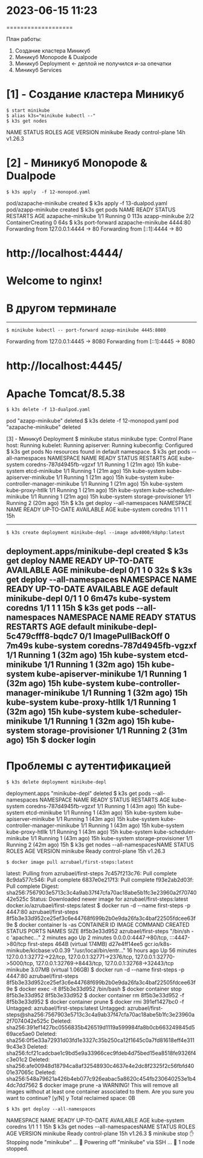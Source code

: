 # 2023-06-15  11:23
===================

План работы:
1) Создание кластера Миникуб
2) Миникуб Monopode & Dualpode
3) Mиникуб Deployment                   <- деплой не получился и-за опечатки
4) Миникуб Services


[1] - Создание кластера Миникуб
===============================
    $ start minikube
    $ alias k3s="minikube kubectl --"
    $ k3s get nodes
NAME       STATUS   ROLES           AGE   VERSION
minikube   Ready    control-plane   14h   v1.26.3


[2] - Миникуб Monopode & Dualpode
=================================
    $ k3s apply  -f 12-monopod.yaml
pod/azapache-minikube created
    $ k3s apply  -f 13-dualpod.yaml
pod/azapp-minikube created
    $ k3s get pods
NAME                READY   STATUS              RESTARTS   AGE
azapache-minikube   1/1     Running             0          113s
azapp-minikube      2/2     ContainerCreating   0          64s
    $ k3s port-forward azapache-minikube 4444:80
Forwarding from 127.0.0.1:4444 -> 80
Forwarding from [::1]:4444 -> 80
# http://localhost:4444/
# Welcome to nginx!


# В другом терминале
--------------------
    $ minikube kubectl -- port-forward azapp-minikube 4445:8080
Forwarding from 127.0.0.1:4445 -> 8080
Forwarding from [::1]:4445 -> 8080
# http://localhost:4445/
# Apache Tomcat/8.5.38

    $ k3s delete -f 13-dualpod.yaml
pod "azapp-minikube" deleted
    $ k3s delete -f 12-monopod.yaml
pod "azapache-minikube" deleted

[3] - Mиникуб Deployment
    $ minikube status
minikube
type: Control Plane
host: Running
kubelet: Running
apiserver: Running
kubeconfig: Configured
    $ k3s get pods
No resources found in default namespace.
    $ k3s get pods --all-namespaces
NAMESPACE     NAME                               READY   STATUS    RESTARTS      AGE
kube-system   coredns-787d4945fb-vgzxf           1/1     Running   1 (21m ago)   15h
kube-system   etcd-minikube                      1/1     Running   1 (21m ago)   15h
kube-system   kube-apiserver-minikube            1/1     Running   1 (21m ago)   15h
kube-system   kube-controller-manager-minikube   1/1     Running   1 (21m ago)   15h
kube-system   kube-proxy-htllk                   1/1     Running   1 (21m ago)   15h
kube-system   kube-scheduler-minikube            1/1     Running   1 (21m ago)   15h
kube-system   storage-provisioner                1/1     Running   2 (20m ago)   15h
    $ k3s get deploy --all-namespaces
NAMESPACE     NAME      READY   UP-TO-DATE   AVAILABLE   AGE
kube-system   coredns   1/1     1            1           15h

-----------------------
    $ k3s create deployment minikube-depl --image adv4000/k8php:latest
deployment.apps/minikube-depl created
    $ k3s get deploy
NAME            READY   UP-TO-DATE   AVAILABLE   AGE
minikube-depl   0/1     1            0           32s
    $ k3s get deploy --all-namespaces
NAMESPACE     NAME            READY   UP-TO-DATE   AVAILABLE   AGE
default       minikube-depl   0/1     1            0           6m47s
kube-system   coredns         1/1     1            1           15h
    $ k3s get pods --all-namespaces
NAMESPACE     NAME                               READY   STATUS             RESTARTS      AGE
default       minikube-depl-5c479cfff8-bqdc7     0/1     ImagePullBackOff   0             7m49s
kube-system   coredns-787d4945fb-vgzxf           1/1     Running            1 (32m ago)   15h
kube-system   etcd-minikube                      1/1     Running            1 (32m ago)   15h
kube-system   kube-apiserver-minikube            1/1     Running            1 (32m ago)   15h
kube-system   kube-controller-manager-minikube   1/1     Running            1 (32m ago)   15h
kube-system   kube-proxy-htllk                   1/1     Running            1 (32m ago)   15h
kube-system   kube-scheduler-minikube            1/1     Running            1 (32m ago)   15h
kube-system   storage-provisioner                1/1     Running            2 (31m ago)   15h
    $ docker login
----------------------

# Проблемы с аутентификацией
    $ k3s delete deployment minikube-depl
deployment.apps "minikube-depl" deleted
    $ k3s get pods --all-namespaces
NAMESPACE     NAME                               READY   STATUS    RESTARTS      AGE
kube-system   coredns-787d4945fb-vgzxf           1/1     Running   1 (43m ago)   15h
kube-system   etcd-minikube                      1/1     Running   1 (43m ago)   15h
kube-system   kube-apiserver-minikube            1/1     Running   1 (43m ago)   15h
kube-system   kube-controller-manager-minikube   1/1     Running   1 (43m ago)   15h
kube-system   kube-proxy-htllk                   1/1     Running   1 (43m ago)   15h
kube-system   kube-scheduler-minikube            1/1     Running   1 (43m ago)   15h
kube-system   storage-provisioner                1/1     Running   2 (42m ago)   15h
    $ k3s get nodes --all-namespacesNAME       STATUS   ROLES           AGE   VERSION
minikube   Ready    control-plane   15h   v1.26.3


    $ docker image pull azrubael/first-steps:latest
latest: Pulling from azrubael/first-steps
7c457f213c76: Pull complete 
8c9da577c546: Pull complete 
6837e0e217f3: Pull complete 
f93e2ab2d03f: Pull complete 
Digest: sha256:7567903e5713c3c4a9ab37f47cfa70ac18abe5b1fc3e23960a2f7074042e525c
Status: Downloaded newer image for azrubael/first-steps:latest
docker.io/azrubael/first-steps:latest
    $ docker run -d --name first-steps -p 4447:80 azrubael/first-steps
8f5b3e33d952ce25ef3c6e44768f699b2b0e9da26fa3c4baf22505fdcee63f9e
    $ docker container ls -as
CONTAINER ID   IMAGE                                 COMMAND                  CREATED         STATUS          PORTS                                                                                                                                  NAMES         SIZE
8f5b3e33d952   azrubael/first-steps                  "/bin/sh -c 'apachec…"   2 minutes ago   Up 2 minutes    0.0.0.0:4447->80/tcp, :::4447->80/tcp                                                                                                  first-steps   464B (virtual 174MB)
d27e4ff14ee5   gcr.io/k8s-minikube/kicbase:v0.0.39   "/usr/local/bin/entr…"   16 hours ago    Up 56 minutes   127.0.0.1:32772->22/tcp, 127.0.0.1:32771->2376/tcp, 127.0.0.1:32770->5000/tcp, 127.0.0.1:32769->8443/tcp, 127.0.0.1:32768->32443/tcp   minikube      3.07MB (virtual 1.06GB)
    $ docker run -d --name first-steps -p 4447:80 azrubael/first-steps
8f5b3e33d952ce25ef3c6e44768f699b2b0e9da26fa3c4baf22505fdcee63f9e
    $ docker exec -it 8f5b3e33d952 /bin/bash
    $ docker container stop 8f5b3e33d952
8f5b3e33d952
    $ docker container rm 8f5b3e33d952 -f
8f5b3e33d952
    $ docker container prune
    $ docker rmi 391ef1427bc0 -f
Untagged: azrubael/first-steps:latest
Untagged: azrubael/first-steps@sha256:7567903e5713c3c4a9ab37f47cfa70ac18abe5b1fc3e23960a2f7074042e525c
Deleted: sha256:391ef1427bc0556835b426519d1119a599984fa8b0cb663249845d569ace5ae0
Deleted: sha256:0f5e33a72931d03fd1e3327c35b250ca12f1645c0a7fd81618eff4e3119c43e3
Deleted: sha256:fcf21cadcbae1c9bd5e9a33966cec9fdeb4d75bed15ea8518fe9326f4c3e01c2
Deleted: sha256:afe00948d18794ca8af32548930c4637e4e2dc8f2325f2c56fbfd4001e37065c
Deleted: sha256:548a79621a426b4eb077c926eabac5a8620c454fb230640253e1b44dc7dd7562
    $ docker image prune -a
WARNING! This will remove all images without at least one container associated to them.
Are you sure you want to continue? [y/N] y
Total reclaimed space: 0B
    
    
    $ k3s get deploy --all-namespaces
NAMESPACE     NAME      READY   UP-TO-DATE   AVAILABLE   AGE
kube-system   coredns   1/1     1            1           15h
    $ k3s get nodes --all-namespacesNAME       STATUS   ROLES           AGE   VERSION
minikube   Ready    control-plane   15h   v1.26.3
    $ minikube stop
✋  Stopping node "minikube"  ...
🛑  Powering off "minikube" via SSH ...
🛑  1 node stopped.


